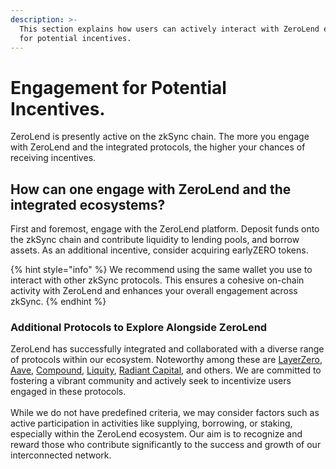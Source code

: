 ```yaml
---
description: >-
  This section explains how users can actively interact with ZeroLend ecosystem
  for potential incentives.
---
```


# Engagement for Potential Incentives.

ZeroLend is presently active on the zkSync chain. The more you engage with ZeroLend and the integrated protocols, the higher your chances of receiving incentives.

## How can one engage with ZeroLend and the integrated ecosystems?

First and foremost,  engage with the ZeroLend platform. Deposit funds onto the zkSync chain and contribute liquidity to lending pools,  and borrow assets. As an additional incentive, consider acquiring earlyZERO tokens.

{% hint style="info" %}
We recommend using the same wallet you use to interact with other zkSync protocols. This ensures a cohesive on-chain activity with ZeroLend and enhances your overall engagement across zkSync.
{% endhint %}

### Additional Protocols to Explore Alongside ZeroLend

ZeroLend has successfully integrated and collaborated with a diverse range of protocols within our ecosystem. Noteworthy among these are [LayerZero](https://layerzero.network/), [Aave](https://aave.com/), [Compound](https://compound.finance/), [Liquity](https://www.liquity.org/), [Radiant Capital](https://radiant.capital/), and others. We are committed to fostering a vibrant community and actively seek to incentivize users engaged in these protocols. \
\
While we do not have predefined criteria, we may consider factors such as active participation in activities like supplying, borrowing, or staking, especially within the ZeroLend ecosystem. Our aim is to recognize and reward those who contribute significantly to the success and growth of our interconnected network.



